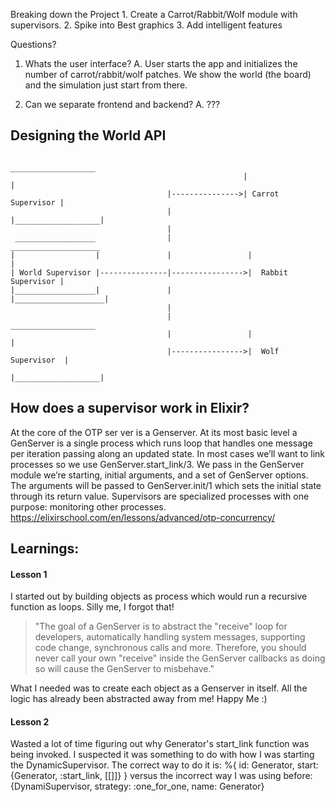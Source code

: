 Breaking down the Project 
    1. Create a Carrot/Rabbit/Wolf module with supervisors.
    2. Spike into Best graphics
    3. Add intelligent features

Questions?
1. Whats the user interface?
    A. User starts the app and initializes the number of carrot/rabbit/wolf patches.
    We show the world (the board) and the simulation just start from there.

2. Can we separate frontend and backend?
    A. ???

## Designing the World API


                                                         ___________________
                                                        |                   |
                                       |--------------->| Carrot Supervisor |
                                       |                |___________________|
                                       |                  
     __________________                |                  ____________________
    |                  |               |                 |                    |
    | World Supervisor |---------------|---------------->|  Rabbit Supervisor |
    |__________________|               |                 |____________________|
                                       |
                                       |                  ___________________
                                       |                 |                   |
                                       |---------------->|  Wolf Supervisor  |
                                                         |___________________|



## How does a supervisor work in Elixir?
At the core of the OTP ser ver is a Genserver. At its most basic level a GenServer is a single process which runs 
loop that handles one message per iteration passing along an updated state. In most cases we’ll want to link processes so we use GenServer.start_link/3.
We pass in the GenServer module we’re starting, initial arguments, and a set of GenServer options. The arguments will be passed to GenServer.init/1 
which sets the initial state through its return value. Supervisors are specialized processes with one purpose: monitoring other processes.
https://elixirschool.com/en/lessons/advanced/otp-concurrency/

## Learnings: 
#### Lesson 1
I started out by building objects as process which would run a recursive function as loops.
Silly me, I forgot that!
> "The goal of a GenServer is to abstract the "receive" loop for developers, 
> automatically handling system messages, supporting code change, synchronous calls and more. 
> Therefore, you should never call your own "receive" inside the GenServer callbacks as doing 
> so will cause the GenServer to misbehave."

What I needed was to create each object as a Genserver in itself. All the logic has already been
abstracted away from me! Happy Me :)

#### Lesson 2
Wasted a lot of time figuring out why Generator's start_link function was being invoked. 
I suspected it was something to do with how I was starting the DynamicSupervisor.
The correct way to do it is:
    %{
        id: Generator,
        start: {Generator, :start_link, [[]]}
    }
versus the incorrect way I was using before:
    {DynamiSupervisor, strategy: :one_for_one, name: Generator}
